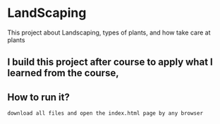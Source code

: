 # LandScaping

This project about Landscaping, types of plants, and how take care at plants
## I build this project after course to apply what I learned from the course,

## How to run it?

``
download all files and open the index.html page by any browser
``
